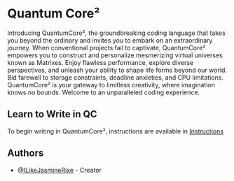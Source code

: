 
# Quantum Core²

Introducing QuantumCore², the groundbreaking coding language that takes you beyond the ordinary and invites you to embark on an extraordinary journey. When conventional projects fail to captivate, QuantumCore² empowers you to construct and personalize mesmerizing virtual universes known as Matrixes. Enjoy flawless performance, explore diverse perspectives, and unleash your ability to shape life forms beyond our world. Bid farewell to storage constraints, deadline anxieties, and CPU limitations. QuantumCore² is your gateway to limitless creativity, where imagination knows no bounds. Welcome to an unparalleled coding experience.

## Learn to Write in QC

To begin writing in QuantumCore², instructions are available in [Instructions](https://github.com/ILikeJasmineRixe/Quantum-Core/tree/main/instructions)

## Authors

- [@ILikeJasmineRixe](https://github.com/ILikeJasmineRixe) - Creator
